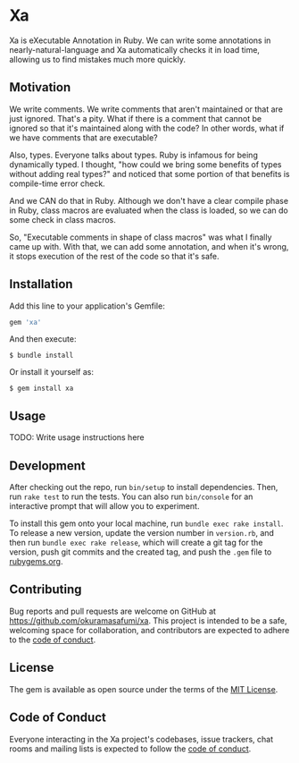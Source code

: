 # Xa

Xa is eXecutable Annotation in Ruby. We can write some annotations in nearly-natural-language and Xa automatically checks it in load time, allowing us to find mistakes much more quickly.

## Motivation

We write comments. We write comments that aren't maintained or that are just ignored. That's a pity. What if there is a comment that cannot be ignored so that it's maintained along with the code? In other words, what if we have comments that are executable?

Also, types. Everyone talks about types. Ruby is infamous for being dynamically typed. I thought, "how could we bring some benefits of types without adding real types?" and noticed that some portion of that benefits is compile-time error check.

And we CAN do that in Ruby. Although we don't have a clear compile phase in Ruby, class macros are evaluated when the class is loaded, so we can do some check in class macros.

So, "Executable comments in shape of class macros" was what I finally came up with. With that, we can add some annotation, and when it's wrong, it stops execution of the rest of the code so that it's safe.

## Installation

Add this line to your application's Gemfile:

```ruby
gem 'xa'
```

And then execute:

    $ bundle install

Or install it yourself as:

    $ gem install xa

## Usage

TODO: Write usage instructions here

## Development

After checking out the repo, run `bin/setup` to install dependencies. Then, run `rake test` to run the tests. You can also run `bin/console` for an interactive prompt that will allow you to experiment.

To install this gem onto your local machine, run `bundle exec rake install`. To release a new version, update the version number in `version.rb`, and then run `bundle exec rake release`, which will create a git tag for the version, push git commits and the created tag, and push the `.gem` file to [rubygems.org](https://rubygems.org).

## Contributing

Bug reports and pull requests are welcome on GitHub at https://github.com/okuramasafumi/xa. This project is intended to be a safe, welcoming space for collaboration, and contributors are expected to adhere to the [code of conduct](https://github.com/okuramasafumi/xa/blob/main/CODE_OF_CONDUCT.md).

## License

The gem is available as open source under the terms of the [MIT License](https://opensource.org/licenses/MIT).

## Code of Conduct

Everyone interacting in the Xa project's codebases, issue trackers, chat rooms and mailing lists is expected to follow the [code of conduct](https://github.com/okuramasafumi/xa/blob/main/CODE_OF_CONDUCT.md).
